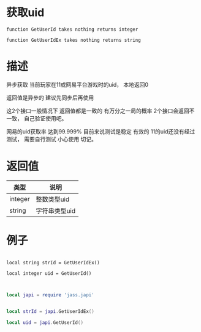 
# 获取uid
```jass
function GetUserId takes nothing returns integer 

function GetUserIdEx takes nothing returns string 

```
# 描述
异步获取 当前玩家在11或网易平台游戏时的uid， 本地返回0

返回值是异步的 建议先同步后再使用

这2个接口一般情况下 返回值都是一致的 有万分之一局的概率 2个接口会返回不一致， 自己验证使用吧。

网易的uid获取率 达到99.999% 目前来说测试是稳定 有效的
11的uid还没有经过测试， 需要自行测试 小心使用  切记。 
# 返回值
类型|说明
--|--
integer|整数类型uid 
string|字符串类型uid 


# 例子

```jass

local string strId = GetUserIdEx()

local integer uid = GetUserId()

```

```lua


local japi = require 'jass.japi'


local strId = japi.GetUserIdEx()

local uid = japi.GetUserId()

```

